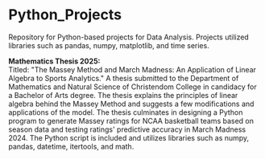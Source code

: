 # Python_Projects
Repository for Python-based projects for Data Analysis. Projects utilized libraries such as pandas, numpy, matplotlib, and time series.

**Mathematics Thesis 2025:**  
Titled: "The Massey Method and March Madness: An Application of Linear Algebra to Sports Analytics." A thesis submitted to the Department of Mathematics and Natural Science of Christendom College in candidacy for a Bachelor of Arts degree. The thesis explains the principles of linear algebra behind the Massey Method and suggests a few modifications and applications of the model. The thesis culminates in designing a Python program to generate Massey ratings for NCAA basketball teams based on season data and testing ratings' predictive accuracy in March Madness 2024. The Python script is included and utilizes libraries such as numpy, pandas, datetime, itertools, and math.
